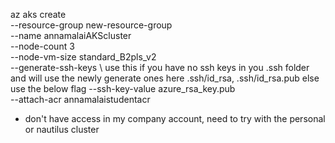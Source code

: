 az aks create \
--resource-group new-resource-group \
--name annamalaiAKScluster \
--node-count 3 \
--node-vm-size standard_B2pls_v2 \
--generate-ssh-keys \ use this if you have no ssh keys in you .ssh folder and will use the newly generate ones here .ssh/id_rsa, .ssh/id_rsa.pub else use the below flag
--ssh-key-value azure_rsa_key.pub \
--attach-acr annamalaistudentacr

- don't have access in my company account, need to try with the personal or nautilus cluster

